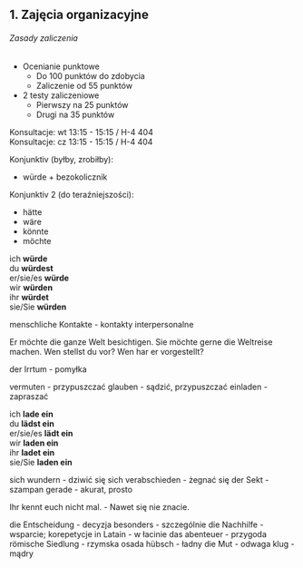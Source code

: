 ## 1. Zajęcia organizacyjne

###### Zasady zaliczenia

* Ocenianie punktowe
	* Do 100 punktów do zdobycia
	* Zaliczenie od 55 punktów
* 2 testy zaliczeniowe
	* Pierwszy na 25 punktów
	* Drugi na 35 punktów

Konsultacje: wt 13:15 - 15:15 / H-4 404  
Konsultacje: cz 13:15 - 15:15 / H-4 404

Konjunktiv (byłby, zrobiłby):
* würde + bezokolicznik

Konjunktiv 2 (do teraźniejszości):
* hätte
* wäre
* könnte
* möchte

ich **würde**  
du **würdest**  
er/sie/es **würde**  
wir **würden**  
ihr **würdet**  
sie/Sie **würden**

menschliche Kontakte - kontakty interpersonalne

Er möchte die ganze Welt besichtigen.
Sie möchte gerne die Weltreise machen.
Wen stellst du vor?
Wen har er vorgestellt?

der Irrtum - pomyłka

vermuten - przypuszczać
glauben - sądzić, przypuszczać
einladen - zapraszać

ich **lade ein**  
du **lädst ein**  
er/sie/es **lädt ein**  
wir **laden ein**  
ihr **ladet ein**  
sie/Sie **laden ein**  

sich wundern - dziwić się
sich verabschieden - żegnać się
der Sekt - szampan
gerade - akurat, prosto

Ihr kennt euch nicht mal. - Nawet się nie znacie.

die Entscheidung - decyzja
besonders - szczególnie
die Nachhilfe - wsparcie; korepetycje
in Latain - w łacinie
das abenteuer - przygoda
römische Siedlung - rzymska osada
hübsch - ładny
die Mut - odwaga
klug - mądry
